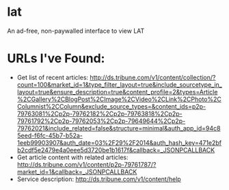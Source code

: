 lat
===

An ad-free, non-paywalled interface to view LAT

# URLs I've Found:
* Get list of recent articles: http://ds.tribune.com/v1/content/collection/?count=100&market_id=1&type_filter_layout=true&include_sourcetype_in_layout=true&ensure_description=true&content_profile=2&types=Article%2CGallery%2CBlogPost%2CImage%2CVideo%2CLink%2CPhoto%2CColumnist%2CColumn&exclude_source_types=&content_ids=p2p-79763081%2Cp2p-79762182%2Cp2p-79763818%2Cp2p-79761792%2Cp2p-79762053%2Cp2p-79649644%2Cp2p-79762021&include_related=false&structure=minimal&auth_app_id=94c85eed-f6fc-45b7-b52a-1eeb99903907&auth_date=03%2F29%2F2014&auth_hash_key=471e2bfb2cdf5e2479e4a0eee5d3720be1b1617f&callback=_JSONPCALLBACK
 * Get article content with related articles: http://ds.tribune.com/v1/content/p2p-79761787/?market_id=1&callback=_JSONPCALLBACK
 * Service description: http://ds.tribune.com/v1/content/help
